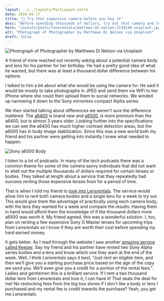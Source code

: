 ```yaml
---
layout: ../../layouts/PostLayout.astro
date: 2019-05-17
title: "📸 Try that expensive camera before you buy it"
desc: "Before spending thousands of dollars, try out that camera and lens first."
hero: "/assets/posts/lensrentals/mattews-di-nelson-1134148-unsplash.jpg"
alt: "Photograph of Photographer by Matthews Di Nelson via Unsplash"
draft: false
---
```


<img class="breakout" src="/assets/posts/lensrentals/mattews-di-nelson-1134148-unsplash.jpg" alt="Photograph of Photographer by Matthews Di Nelson via Unsplash">

A friend of mine reached out recently asking about a potential camera body and lens for his partner for her birthday. He had a pretty good idea of what he wanted, but there was at least a thousand dollar difference between his options.

I talked to him a bit about what she would be using the camera for. He said it would be mostly to take photographs in JPEG and send them via WiFi to her iPhone where she could then upload them to social networks. We winded up narrowing it down to the Sony mirrorless compact Alpha series.

We then started talking about differences we weren't sure the difference mattered. The [a6400](https://www.sony.com/electronics/interchangeable-lens-cameras/ilce-6400) is brand new and [a6500](https://www.sony.com/electronics/interchangeable-lens-cameras/ilce-6500-body-kit), is more premium than the a6400, but is almost 3 years older. Looking further into the specifications we can see the a6400 has much higher contrast detection areas, but the a6500 has in body image stabilization. Since this was a new world both my friend and his partner were getting into instantly I knew what needed to happen.

![Sony a6500 Body](/assets/posts/lensrentals/sony-a6500-body.jpg)

I listen to a lot of podcasts. In many of the tech podcasts there was a common theme for some of the camera savvy individuals that did not want to shell out the multiple thousands of dollars required for certain lenses or bodies. They talked at length about a service that they repeatedly had success renting those expensive lenses from for a period of time.

That is when I told my friend to [look into Lensrentals](https://www.lensrentals.com/). The service would allow him to rent both camera bodies and a single lens for a week to try out. This would give them the advantage of practically using each camera body, with the lens they wanted for a week and compare the results. Having them in hand would afford them the knowledge of if the thousand dollars more a6500 was worth it. My friend agreed, this was a wonderful solution. I, too, plan on renting a few expensive Sony G Master lenses for upcoming trips from Lensrentals so I know if they are worth their cost before spending my hard earned money.

It gets better. As I read through the website I saw another [amazing service called Keeper](https://www.lensrentals.com/keeper). Say my friend and his partner have rented two Sony Alpha series bodies and a lens and know which one they want at the end of the week. Well, I think Lensrentals says it best, "Just rent an eligible item, and then we’ll give you a starting purchase price based on the age of the copy we send you. We’ll even give you a credit for a portion of the rental fees.". Ladies and gentlemen this is a brilliant service. If I rent a two thousand dollar lens from Lensrentals and love it, I can have it! That seals the deal for me! No restocking fees from the big box stores if I don't like a body or lens I purchased and my rental fee is credit towards the purchase? Yeah, you get me Lensrentals.
